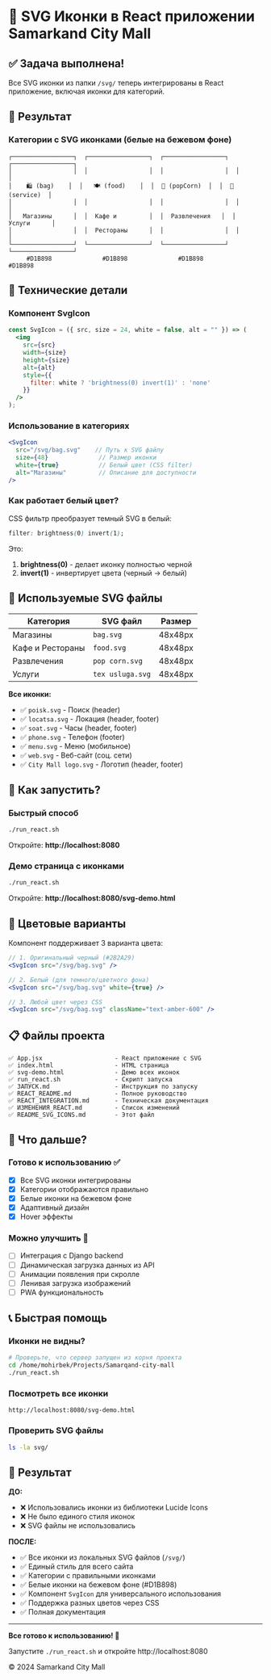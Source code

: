 # 🎨 SVG Иконки в React приложении Samarkand City Mall

## ✅ Задача выполнена!

Все SVG иконки из папки `/svg/` теперь интегрированы в React приложение, включая иконки для категорий.

## 📸 Результат

### Категории с SVG иконками (белые на бежевом фоне)

```
┌─────────────────┐  ┌─────────────────┐  ┌─────────────────┐  ┌─────────────────┐
│                 │  │                 │  │                 │  │                 │
│    🛍️ (bag)    │  │   🍽️ (food)    │  │  🍿 (popCorn)  │  │  🔧 (service)  │
│                 │  │                 │  │                 │  │                 │
│   Магазины      │  │  Кафе и         │  │  Развлечения   │  │    Услуги      │
│                 │  │  Рестораны      │  │                 │  │                 │
└─────────────────┘  └─────────────────┘  └─────────────────┘  └─────────────────┘
     #D1B898              #D1B898              #D1B898              #D1B898
```

## 🔧 Технические детали

### Компонент SvgIcon

```jsx
const SvgIcon = ({ src, size = 24, white = false, alt = "" }) => (
  <img 
    src={src} 
    width={size} 
    height={size} 
    alt={alt}
    style={{ 
      filter: white ? 'brightness(0) invert(1)' : 'none'
    }}
  />
);
```

### Использование в категориях

```jsx
<SvgIcon 
  src="/svg/bag.svg"    // Путь к SVG файлу
  size={48}              // Размер иконки
  white={true}           // Белый цвет (CSS filter)
  alt="Магазины"         // Описание для доступности
/>
```

### Как работает белый цвет?

CSS фильтр преобразует темный SVG в белый:
```css
filter: brightness(0) invert(1);
```

Это:
1. **brightness(0)** - делает иконку полностью черной
2. **invert(1)** - инвертирует цвета (черный → белый)

## 📁 Используемые SVG файлы

| Категория | SVG файл | Размер |
|-----------|----------|--------|
| Магазины | `bag.svg` | 48x48px |
| Кафе и Рестораны | `food.svg` | 48x48px |
| Развлечения | `pop corn.svg` | 48x48px |
| Услуги | `tex usluga.svg` | 48x48px |

**Все иконки:**
- ✅ `poisk.svg` - Поиск (header)
- ✅ `locatsa.svg` - Локация (header, footer)
- ✅ `soat.svg` - Часы (header, footer)
- ✅ `phone.svg` - Телефон (footer)
- ✅ `menu.svg` - Меню (мобильное)
- ✅ `web.svg` - Веб-сайт (соц. сети)
- ✅ `City Mall logo.svg` - Логотип (header, footer)

## 🚀 Как запустить?

### Быстрый способ
```bash
./run_react.sh
```

Откройте: **http://localhost:8080**

### Демо страница с иконками
```bash
./run_react.sh
```

Откройте: **http://localhost:8080/svg-demo.html**

## 🎨 Цветовые варианты

Компонент поддерживает 3 варианта цвета:

```jsx
// 1. Оригинальный черный (#2B2A29)
<SvgIcon src="/svg/bag.svg" />

// 2. Белый (для темного/цветного фона)
<SvgIcon src="/svg/bag.svg" white={true} />

// 3. Любой цвет через CSS
<SvgIcon src="/svg/bag.svg" className="text-amber-600" />
```

## 📋 Файлы проекта

```
✅ App.jsx                    - React приложение с SVG
✅ index.html                 - HTML страница
✅ svg-demo.html              - Демо всех иконок
✅ run_react.sh               - Скрипт запуска
✅ ЗАПУСК.md                  - Инструкция по запуску
✅ REACT_README.md            - Полное руководство
✅ REACT_INTEGRATION.md       - Техническая документация
✅ ИЗМЕНЕНИЯ_REACT.md         - Список изменений
✅ README_SVG_ICONS.md        - Этот файл
```

## 🎯 Что дальше?

### Готово к использованию ✅
- [x] Все SVG иконки интегрированы
- [x] Категории отображаются правильно
- [x] Белые иконки на бежевом фоне
- [x] Адаптивный дизайн
- [x] Hover эффекты

### Можно улучшить 🔄
- [ ] Интеграция с Django backend
- [ ] Динамическая загрузка данных из API
- [ ] Анимации появления при скролле
- [ ] Ленивая загрузка изображений
- [ ] PWA функциональность

## 📞 Быстрая помощь

### Иконки не видны?
```bash
# Проверьте, что сервер запущен из корня проекта
cd /home/mohirbek/Projects/Samarqand-city-mall
./run_react.sh
```

### Посмотреть все иконки
```
http://localhost:8080/svg-demo.html
```

### Проверить SVG файлы
```bash
ls -la svg/
```

## 🎉 Результат

**ДО:**
- ❌ Использовались иконки из библиотеки Lucide Icons
- ❌ Не было единого стиля иконок
- ❌ SVG файлы не использовались

**ПОСЛЕ:**
- ✅ Все иконки из локальных SVG файлов (`/svg/`)
- ✅ Единый стиль для всего сайта
- ✅ Категории с правильными иконками
- ✅ Белые иконки на бежевом фоне (#D1B898)
- ✅ Компонент `SvgIcon` для универсального использования
- ✅ Поддержка разных цветов через CSS
- ✅ Полная документация

---

**Все готово к использованию! 🚀**

Запустите `./run_react.sh` и откройте http://localhost:8080

© 2024 Samarkand City Mall
